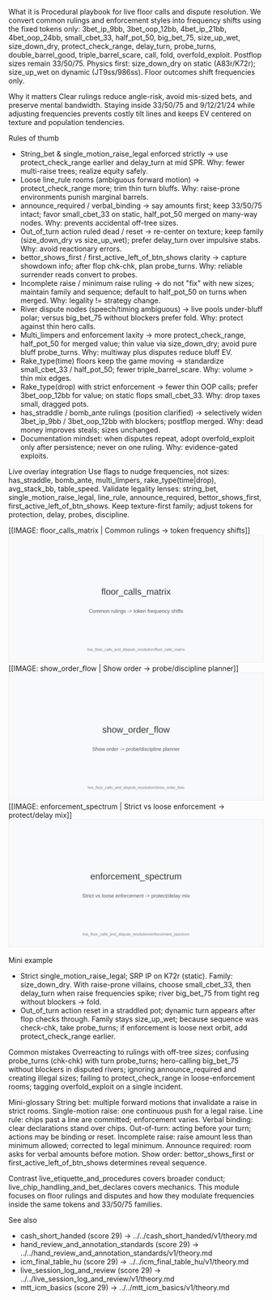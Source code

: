 What it is
Procedural playbook for live floor calls and dispute resolution. We convert common rulings and enforcement styles into frequency shifts using the fixed tokens only: 3bet_ip_9bb, 3bet_oop_12bb, 4bet_ip_21bb, 4bet_oop_24bb, small_cbet_33, half_pot_50, big_bet_75, size_up_wet, size_down_dry, protect_check_range, delay_turn, probe_turns, double_barrel_good, triple_barrel_scare, call, fold, overfold_exploit. Postflop sizes remain 33/50/75. Physics first: size_down_dry on static (A83r/K72r); size_up_wet on dynamic (JT9ss/986ss). Floor outcomes shift frequencies only.

Why it matters
Clear rulings reduce angle-risk, avoid mis-sized bets, and preserve mental bandwidth. Staying inside 33/50/75 and 9/12/21/24 while adjusting frequencies prevents costly tilt lines and keeps EV centered on texture and population tendencies.

Rules of thumb
- String_bet & single_motion_raise_legal enforced strictly -> use protect_check_range earlier and delay_turn at mid SPR. Why: fewer multi-raise trees; realize equity safely. 
- Loose line_rule rooms (ambiguous forward motion) -> protect_check_range more; trim thin turn bluffs. Why: raise-prone environments punish marginal barrels. 
- announce_required / verbal_binding -> say amounts first; keep 33/50/75 intact; favor small_cbet_33 on static, half_pot_50 merged on many-way nodes. Why: prevents accidental off-tree sizes. 
- Out_of_turn action ruled dead / reset -> re-center on texture; keep family (size_down_dry vs size_up_wet); prefer delay_turn over impulsive stabs. Why: avoid reactionary errors. 
- bettor_shows_first / first_active_left_of_btn_shows clarity -> capture showdown info; after flop chk-chk, plan probe_turns. Why: reliable surrender reads convert to probes. 
- Incomplete raise / minimum raise ruling -> do not "fix" with new sizes; maintain family and sequence; default to half_pot_50 on turns when merged. Why: legality != strategy change. 
- River dispute nodes (speech/timing ambiguous) -> live pools under-bluff polar; versus big_bet_75 without blockers prefer fold. Why: protect against thin hero calls. 
- Multi_limpers and enforcement laxity -> more protect_check_range, half_pot_50 for merged value; thin value via size_down_dry; avoid pure bluff probe_turns. Why: multiway plus disputes reduce bluff EV. 
- Rake_type(time) floors keep the game moving -> standardize small_cbet_33 / half_pot_50; fewer triple_barrel_scare. Why: volume > thin mix edges. 
- Rake_type(drop) with strict enforcement -> fewer thin OOP calls; prefer 3bet_oop_12bb for value; on static flops small_cbet_33. Why: drop taxes small, dragged pots. 
- has_straddle / bomb_ante rulings (position clarified) -> selectively widen 3bet_ip_9bb / 3bet_oop_12bb with blockers; postflop merged. Why: dead money improves steals; sizes unchanged. 
- Documentation mindset: when disputes repeat, adopt overfold_exploit only after persistence; never on one ruling. Why: evidence-gated exploits.

Live overlay integration
Use flags to nudge frequencies, not sizes: has_straddle, bomb_ante, multi_limpers, rake_type(time|drop), avg_stack_bb, table_speed. Validate legality lenses: string_bet, single_motion_raise_legal, line_rule, announce_required, bettor_shows_first, first_active_left_of_btn_shows. Keep texture-first family; adjust tokens for protection, delay, probes, discipline.

[[IMAGE: floor_calls_matrix | Common rulings -> token frequency shifts]]
![Common rulings -> token frequency shifts](images/floor_calls_matrix.svg)
[[IMAGE: show_order_flow | Show order -> probe/discipline planner]]
![Show order -> probe/discipline planner](images/show_order_flow.svg)
[[IMAGE: enforcement_spectrum | Strict vs loose enforcement -> protect/delay mix]]
![Strict vs loose enforcement -> protect/delay mix](images/enforcement_spectrum.svg)

Mini example
- Strict single_motion_raise_legal; SRP IP on K72r (static). Family: size_down_dry. With raise-prone villains, choose small_cbet_33, then delay_turn when raise frequencies spike; river big_bet_75 from tight reg without blockers -> fold. 
- Out_of_turn action reset in a straddled pot; dynamic turn appears after flop checks through. Family stays size_up_wet; because sequence was check-chk, take probe_turns; if enforcement is loose next orbit, add protect_check_range earlier.

Common mistakes
Overreacting to rulings with off-tree sizes; confusing probe_turns (chk-chk) with turn probe_turns; hero-calling big_bet_75 without blockers in disputed rivers; ignoring announce_required and creating illegal sizes; failing to protect_check_range in loose-enforcement rooms; tagging overfold_exploit on a single incident.

Mini-glossary
String bet: multiple forward motions that invalidate a raise in strict rooms. 
Single-motion raise: one continuous push for a legal raise. 
Line rule: chips past a line are committed; enforcement varies. 
Verbal binding: clear declarations stand over chips. 
Out-of-turn: acting before your turn; actions may be binding or reset. 
Incomplete raise: raise amount less than minimum allowed; corrected to legal minimum. 
Announce required: room asks for verbal amounts before motion. 
Show order: bettor_shows_first or first_active_left_of_btn_shows determines reveal sequence.

Contrast
live_etiquette_and_procedures covers broader conduct; live_chip_handling_and_bet_declares covers mechanics. This module focuses on floor rulings and disputes and how they modulate frequencies inside the same tokens and 33/50/75 families.

See also
- cash_short_handed (score 29) -> ../../cash_short_handed/v1/theory.md
- hand_review_and_annotation_standards (score 29) -> ../../hand_review_and_annotation_standards/v1/theory.md
- icm_final_table_hu (score 29) -> ../../icm_final_table_hu/v1/theory.md
- live_session_log_and_review (score 29) -> ../../live_session_log_and_review/v1/theory.md
- mtt_icm_basics (score 29) -> ../../mtt_icm_basics/v1/theory.md